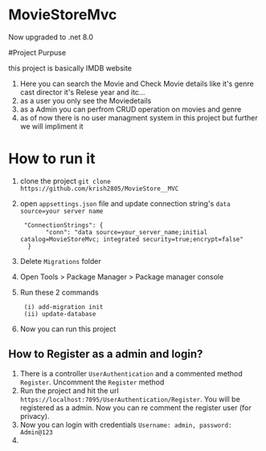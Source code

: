 # MovieStoreMvc

Now upgraded to .net 8.0

#Project Purpuse

this project is basically IMDB website 
1. Here you can search the Movie and Check Movie details like it's genre cast director 
   it's Relese year and itc... 
2. as a user you only see the Moviedetails 
3. as a Admin you can perfrom CRUD operation on movies and genre
4. as of now there is no user managment system in this project but further we will impliment it 




# How to run it
1. clone the project
   `git clone https://github.com/krish2805/MovieStore__MVC`
2. open `appsettings.json` file and update connection string's `data source=your server name`
   
   ``` 
    "ConnectionStrings": {
          "conn": "data source=your_server_name;initial catalog=MovieStoreMvc; integrated security=true;encrypt=false"
     }
   ```

3. Delete `Migrations` folder
4. Open Tools > Package Manager > Package manager console
5. Run these 2 commands
    ```
     (i) add-migration init
     (ii) update-database
     ````
7. Now you can run this project

## How to Register as a admin and login?
1. There is a controller `UserAuthentication` and a commented method `Register`. Uncomment the `Register` method
2. Run the project and hit the url `https://localhost:7095/UserAuthentication/Register`. You will be registered as a admin. Now you can re comment the register user (for privacy).
3. Now you can login with credentials `Username: admin, password: Admin@123`
4. 
